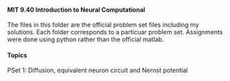 #### MIT 9.40 Introduction to Neural Computational

The files in this folder are the official problem set files including my solutions. Each folder corresponds to a particuar problem set.  Assignments were done using python rather than the official matlab.

#### Topics

PSet 1: Diffusion, equivalent neuron circuit and Nernst potential
